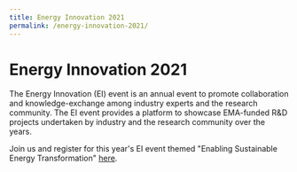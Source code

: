 ```yaml
---
title: Energy Innovation 2021
permalink: /energy-innovation-2021/
---
```

# Energy Innovation 2021

The Energy Innovation (EI) event is an annual event to promote collaboration and knowledge-exchange among industry experts and the research community. The EI event provides a platform to showcase EMA-funded R&D projects undertaken by  industry and the research community over the years.

Join us and register for this year's EI event themed "Enabling Sustainable Energy Transformation" [here](#). 
